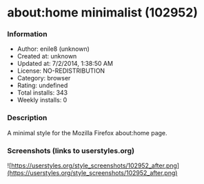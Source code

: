 # about:home minimalist (102952)

### Information
- Author: enile8 (unknown)
- Created at: unknown
- Updated at: 7/2/2014, 1:38:50 AM
- License: NO-REDISTRIBUTION
- Category: browser
- Rating: undefined
- Total installs: 343
- Weekly installs: 0


### Description
A minimal style for the Mozilla Firefox about:home page.


### Screenshots (links to userstyles.org)
![https://userstyles.org/style_screenshots/102952_after.png](https://userstyles.org/style_screenshots/102952_after.png)


